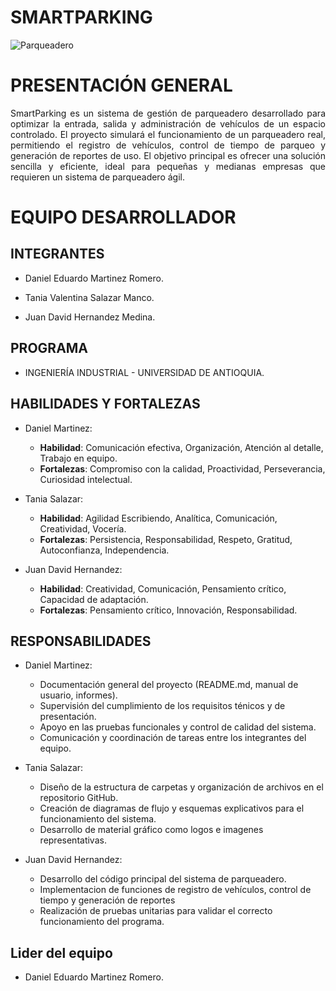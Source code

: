 # **SMARTPARKING**

![Parqueadero](https://github.com/user-attachments/assets/26521202-6047-431a-971c-20aa9036d68b)

# **PRESENTACIÓN GENERAL**

<p align="justify"> SmartParking es un sistema de gestión de parqueadero desarrollado para optimizar la entrada, salida y administración de vehículos de un espacio controlado. El proyecto simulará el funcionamiento de un parqueadero real, permitiendo el registro de vehículos, control de tiempo de parqueo y generación de reportes de uso. El objetivo principal es ofrecer una solución sencilla y eficiente, ideal para pequeñas y medianas empresas que requieren un sistema de parqueadero ágil.

# **EQUIPO DESARROLLADOR**

## **INTEGRANTES**

* Daniel Eduardo Martinez Romero.
  
* Tania Valentina Salazar Manco.
  
* Juan David Hernandez Medina.

## **PROGRAMA**

* INGENIERÍA INDUSTRIAL - UNIVERSIDAD DE ANTIOQUIA.

## **HABILIDADES Y FORTALEZAS**

* Daniel Martinez:
  
     * **Habilidad**: Comunicación efectiva, Organización, Atención al detalle, Trabajo en equipo.
     * **Fortalezas**: Compromiso con la calidad, Proactividad, Perseverancia, Curiosidad intelectual.
  
* Tania Salazar:
  
     * **Habilidad**: Agilidad Escribiendo, Analítica, Comunicación, Creatividad, Vocería.
     * **Fortalezas**: Persistencia, Responsabilidad, Respeto, Gratitud, Autoconfianza, Independencia.
       
* Juan David Hernandez:
  
     * **Habilidad**: Creatividad, Comunicación, Pensamiento crítico,  Capacidad de adaptación.
     * **Fortalezas**: Pensamiento crítico, Innovación, Responsabilidad.
       
## **RESPONSABILIDADES**

* Daniel Martinez:
  
    * Documentación general del proyecto (README.md, manual de usuario, informes).
    * Supervisión del cumplimiento de los requisitos ténicos y de presentación.
    * Apoyo en las pruebas funcionales y control de calidad del sistema.
    * Comunicación y coordinación de tareas entre los integrantes del equipo.
      
* Tania Salazar:
  
    * Diseño de la estructura de carpetas y organización de archivos en el repositorio GitHub.
    * Creación de diagramas de flujo y esquemas explicativos para el funcionamiento del sistema.
    * Desarrollo de material gráfico como logos e imagenes representativas.
      
* Juan David Hernandez:

    * Desarrollo del código principal del sistema de parqueadero.
    * Implementacion de funciones de registro de vehículos, control de tiempo y generación de reportes
    * Realización de pruebas unitarias para validar el correcto funcionamiento del programa.

## **Lider del equipo**

* Daniel Eduardo Martinez Romero.

  
